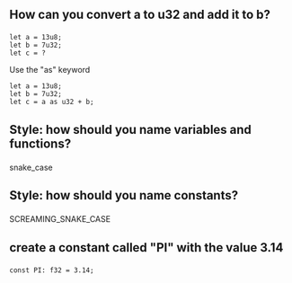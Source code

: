 

## <p>How can you convert a to u32 and add it to b?</p>
<pre><code class="language-rust"><span class="token keyword">let</span> a <span class="token operator">=</span> <span class="token number">13u8</span><span class="token punctuation">;</span>
<span class="token keyword">let</span> b <span class="token operator">=</span> <span class="token number">7u32</span><span class="token punctuation">;</span>
<span class="token keyword">let</span> c <span class="token operator">=</span> <span class="token operator">?</span>
</code></pre>


<p>Use the &quot;as&quot; keyword</p>
<pre><code class="language-rust"><span class="token keyword">let</span> a <span class="token operator">=</span> <span class="token number">13u8</span><span class="token punctuation">;</span>
<span class="token keyword">let</span> b <span class="token operator">=</span> <span class="token number">7u32</span><span class="token punctuation">;</span>
<span class="token keyword">let</span> c <span class="token operator">=</span> a <span class="token keyword">as</span> <span class="token keyword">u32</span> <span class="token operator">+</span> b<span class="token punctuation">;</span>
</code></pre>


## <p>Style: how should you name variables and functions?</p>


<p>snake_case</p>


## <p>Style: how should you name constants?</p>


<p>SCREAMING_SNAKE_CASE</p>


## <p>create a constant called &quot;PI&quot; with the value 3.14</p>


<pre><code class="language-rust"><span class="token keyword">const</span> <span class="token constant">PI</span><span class="token punctuation">:</span> <span class="token keyword">f32</span> <span class="token operator">=</span> <span class="token number">3.14</span><span class="token punctuation">;</span>
</code></pre>
<h2 id=""></h2>
